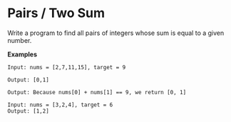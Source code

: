 # Pairs / Two Sum
Write a program to find all pairs of integers whose sum is equal to a given number.

__Examples__

```
Input: nums = [2,7,11,15], target = 9

Output: [0,1]

Output: Because nums[0] + nums[1] == 9, we return [0, 1]

Input: nums = [3,2,4], target = 6
Output: [1,2]